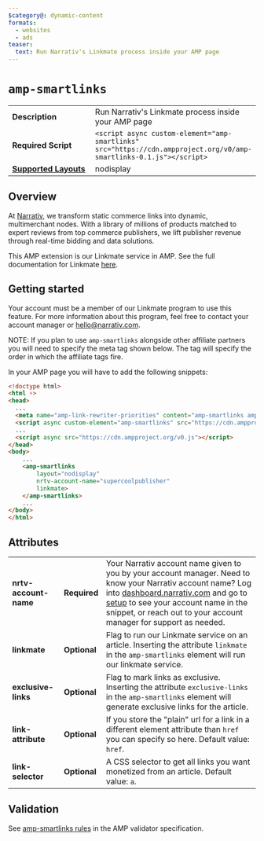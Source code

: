```yaml
---
$category@: dynamic-content
formats:
  - websites
  - ads
teaser:
  text: Run Narrativ's Linkmate process inside your AMP page
---
```

<!---
Copyright 2019 The AMP HTML Authors. All Rights Reserved.

Licensed under the Apache License, Version 2.0 (the "License");
you may not use this file except in compliance with the License.
You may obtain a copy of the License at

      http://www.apache.org/licenses/LICENSE-2.0

Unless required by applicable law or agreed to in writing, software
distributed under the License is distributed on an "AS-IS" BASIS,
WITHOUT WARRANTIES OR CONDITIONS OF ANY KIND, either express or implied.
See the License for the specific language governing permissions and
limitations under the License.
-->

# <a name="amp-smartlinks"></a> `amp-smartlinks`

<table>
  <tr>
    <td width="40%"><strong>Description</strong></td>
    <td>Run Narrativ's Linkmate process inside your AMP page</td>
  </tr>
  <tr>
    <td width="40%"><strong>Required Script</strong></td>
    <td><code>&lt;script async custom-element="amp-smartlinks" src="https://cdn.ampproject.org/v0/amp-smartlinks-0.1.js">&lt;/script></code></td>
  </tr>
  <tr>
    <td class="col-fourty"><strong><a href="https://amp.dev/documentation/guides-and-tutorials/develop/style_and_layout/control_layout">Supported Layouts</a></strong></td>
    <td>nodisplay</td>
  </tr>
</table>

## Overview

At [Narrativ](https://narrativ.com/), we transform static commerce links into dynamic, multimerchant nodes. With a library of millions of products matched to expert reviews from top commerce publishers, we lift publisher revenue through real-time bidding and data solutions.

This AMP extension is our Linkmate service in AMP. See the full documentation for Linkmate [here](http://docs.narrativ.com/en/stable/linkmate.html).

## Getting started

Your account must be a member of our Linkmate program to use this feature. For more information about this program, feel free to contact your account manager or [hello@narrativ.com](mailto:hello@narrativ.com).

NOTE: If you plan to use `amp-smartlinks` alongside other affiliate partners you will need to specify the meta tag shown below. The tag will specify the order in which the affiliate tags fire.

In your AMP page you will have to add the following snippets:

```html
<!doctype html>
<html ⚡>
<head>
  ...
  <meta name="amp-link-rewriter-priorities" content="amp-smartlinks amp-other-affiliate">
  <script async custom-element="amp-smartlinks" src="https://cdn.ampproject.org/v0/amp-smartlinks-0.1.js"></script>
  ...
  <script async src="https://cdn.ampproject.org/v0.js"></script>
</head>
<body>
    ...
    <amp-smartlinks
        layout="nodisplay"
        nrtv-account-name="supercoolpublisher"
        linkmate>
    </amp-smartlinks>
    ...
</body>
</html>
```

## Attributes

<table>
  <tr>
    <td class="col-fourty"><strong>nrtv-account-name</strong></td>
    <td><strong>Required</strong></td>
    <td>Your Narrativ account name given to you by your account manager. Need to know your Narrativ account name? Log into <a href="https://dashboard.narrativ.com/#/login">dashboard.narrativ.com</a> and go to <a href="https://dashboard.narrativ.com/#/publisher/account/setup">setup</a> to see your account name in the snippet, or reach out to your account manager for support as needed.</td>
  </tr>
  <tr>
    <td class="col-fourty"><strong>linkmate</strong></td>
    <td><strong>Optional</strong></td>
    <td>Flag to run our Linkmate service on an article. Inserting the attribute <code>linkmate</code> in the <code>amp-smartlinks</code> element will run our linkmate service.</td>
  </tr>
  <tr>
    <td class="col-fourty"><strong>exclusive-links</strong></td>
    <td><strong>Optional</strong></td>
    <td>Flag to mark links as exclusive. Inserting the attribute <code>exclusive-links</code> in the <code>amp-smartlinks</code> element will generate exclusive links for the article.</td>
  </tr>
  <tr>
    <td class="col-fourty"><strong>link-attribute</strong></td>
    <td><strong>Optional</strong></td>
    <td>If you store the "plain" url for a link in a different element attribute than <code>href</code> you can specify so here. Default value: <code>href</code>.</td>
  </tr>
  <tr>
    <td class="col-fourty"><strong>link-selector</strong></td>
    <td><strong>Optional</strong></td>
    <td>A CSS selector to get all links you want monetized from an article. Default value: <code>a</code>.</td>
  </tr>
</table>

## Validation

See [amp-smartlinks rules](validator-amp-smartlinks.protoascii) in the AMP validator specification.

